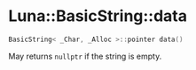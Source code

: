 # Luna::BasicString::data

```c++
BasicString< _Char, _Alloc >::pointer data()
```

May returns `nullptr` if the string is empty. 

